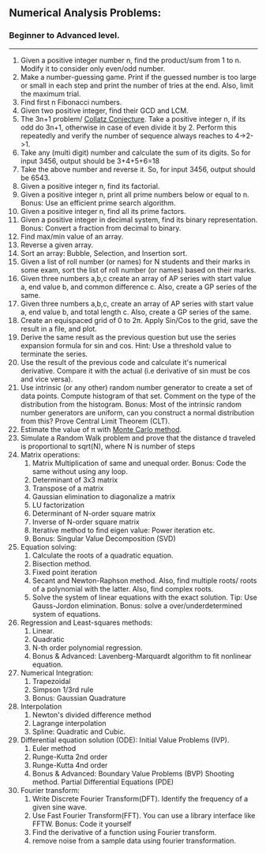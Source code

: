 ## Numerical Analysis Problems:
### Beginner to Advanced level.
---

1. Given a positive integer number n, find the product/sum from 1 to n. Modify it to consider only even/odd number.
2. Make a number-guessing game. Print if the guessed number is too large or small in each step and print the number of tries at the end. Also, limit the maximum trial.
3. Find first n Fibonacci numbers.
4. Given two positive integer, find their GCD and LCM.
4. The 3n+1 problem/ [Collatz Conjecture](https://en.wikipedia.org/wiki/Collatz_conjecture). Take a positive integer n, if its odd do 3n+1, otherwise in case of even divide it by 2. Perform this repeatedly and verify the number of sequence always reaches to 4->2->1.
4. Take any (multi digit) number and calculate the sum of its digits. So for input 3456, output should be 3+4+5+6=18
4. Take the above number and reverse it. So, for input 3456, output should be 6543.
4. Given a positive integer n, find its factorial.
4. Given a positive integer n, print all prime numbers below or equal to n. Bonus: Use an efficient prime search algorithm.
4. Given a positive integer n, find all its prime factors.
4. Given a positive integer in decimal system, find its binary representation. Bonus: Convert a fraction from decimal to binary.
5. Find max/min value of an array.
5. Reverse a given array.
6. Sort an array: Bubble, Selection, and Insertion sort.
6. Given a list of roll number (or names) for N students and their marks in some exam, sort the list of roll number (or names) based on their marks.
7. Given three numbers a,b,c create an array of AP series with start value a, end value b, and common difference c. Also, create a GP series of the same.
8. Given three numbers a,b,c, create an array of AP series with start value a, end value b, and total length c. Also, create a GP series of the same.
9. Create an equispaced grid of 0 to 2&pi;. Apply Sin/Cos to the grid, save the result in a file, and plot.
10. Derive the same result as the previous question but use the series expansion formula for sin and cos. Hint: Use a threshold value to terminate the series.
11. Use the result of the previous code and calculate it's numerical derivative. Compare it with the actual (i.e derivative of sin must be cos and vice versa).
12. Use intrinsic (or any other) random number generator to create a set of data points. Compute histogram of that set. Comment on the type of the distribution from the histogram. Bonus: Most of the intrinsic random number generators are uniform, can you construct a normal distribution from this? Prove Central Limit Theorem (CLT). 
13. Estimate the value of &pi; with [Monte Carlo method](https://en.wikipedia.org/wiki/Monte_Carlo_method#Overview).
14. Simulate a Random Walk problem and prove that the distance d traveled is proportional to sqrt(N), where N is number of steps
15. Matrix operations: 
	1. Matrix Multiplication of same and unequal order. Bonus: Code the same without using any loop.
	2. Determinant of 3x3 matrix
	3. Transpose of a matrix
	4. Gaussian elimination to diagonalize a matrix
	5. LU factorization
	6. Determinant of N-order square matrix
	7. Inverse of N-order square matrix
	8. Iterative method to find eigen value: Power iteration etc.
	9. Bonus: Singular Value Decomposition (SVD)
16. Equation solving:
	1. Calculate the roots of a quadratic equation.
	2. Bisection method.
	3. Fixed point iteration
	4. Secant and Newton-Raphson method. Also, find multiple roots/ roots of a polynomial with the latter. Also, find complex roots.
	5. Solve the system of linear equations with the exact solution. Tip: Use Gauss-Jordon elimination. Bonus: solve a over/underdetermined system of equations.
17. Regression and Least-squares methods:
	1. Linear.
	2. Quadratic
	3. N-th order polynomial regression.
    4. Bonus & Advanced: Lavenberg-Marquardt algorithm to fit nonlinear equation.
18. Numerical Integration:
	1. Trapezoidal
	2. Simpson 1/3rd rule
	3. Bonus: Gaussian Quadrature
19. Interpolation
	1. Newton's divided difference method
	2. Lagrange interpolation
	3. Spline: Quadratic and Cubic.
20. Differential equation solution (ODE): Initial Value Problems (IVP).
	1. Euler method
	2. Runge-Kutta 2nd order
	3. Runge-Kutta 4nd order
	4. Bonus & Advanced: Boundary Value Problems (BVP) Shooting method. Partial Differential Equations (PDE)
21. Fourier transform:
	1. Write Discrete Fourier Transform(DFT). Identify the frequency of a given sine wave.
	2. Use Fast Fourier Transform(FFT). You can use a library interface like FFTW. Bonus: Code it yourself
	3. Find the derivative of a function using Fourier transform.
	4. remove noise from a sample data using fourier transformation.
